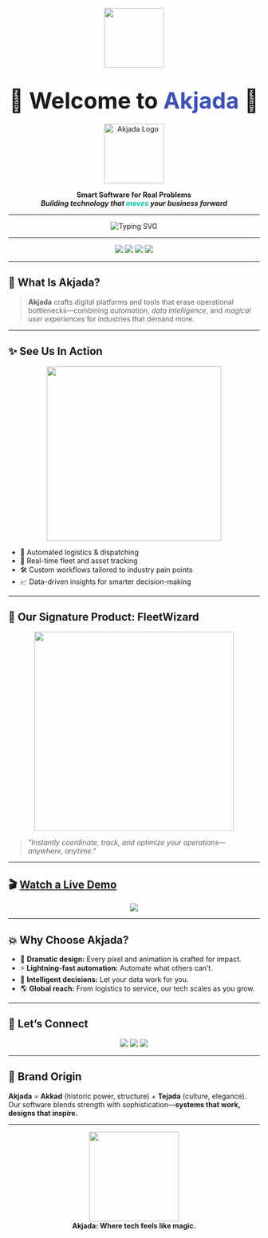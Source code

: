 <!-- Hero Banner -->
<p align="center">
  <img src="https://media.giphy.com/media/WoD6JZnwap6s8/giphy.gif" width="120" />
</p>

<h1 align="center">
  <span style="font-size:2.8rem">🌟 Welcome to <span style="color:#3f51b5;">Akjada</span> 🌟</span>
</h1>

<p align="center">
  <img src="https://your-akjada-logo-url" width="120" alt="Akjada Logo"/>
</p>

<p align="center">
  <b>
    Smart Software for Real Problems<br>
    <i>Building technology that <span style="color:#00bfae">moves</span> your business forward</i>
  </b>
</p>

---

<p align="center">
  <img src="https://readme-typing-svg.demolab.com?font=Fira+Code&weight=700&pause=1500&color=00BFAE&center=true&vCenter=true&width=600&lines=Akjada+means+next-level+efficiency;Modern+software+for+bold+companies;We+automate+what+others+can't;FleetWizard:+Next-gen+logistics;Work+Smarter%2C+not+Harder" alt="Typing SVG" />
</p>

---

<div align="center">
  <a href="https://akjada.com/products/fleetwizard"><img src="https://img.shields.io/badge/-FleetWizard-00bfae?style=for-the-badge" /></a>
  <a href="mailto:anas@fleetwizard.net"><img src="https://img.shields.io/badge/Contact-anas@fleetwizard.net-red?style=for-the-badge" /></a>
  <a href="https://twitter.com/akjada"><img src="https://img.shields.io/badge/Twitter-%231DA1F2.svg?style=for-the-badge&logo=twitter&logoColor=white" /></a>
  <a href="https://akjada.com"><img src="https://img.shields.io/badge/Website-akjada.com-black?style=for-the-badge" /></a>
</div>

---

<!-- Main Sections -->

## 🚀 What Is Akjada?

> **Akjada** crafts digital platforms and tools that erase operational bottlenecks—combining _automation_, _data intelligence_, and _magical user experiences_ for industries that demand more.

---

## ✨ See Us In Action

<div align="center">
  <img src="https://media.giphy.com/media/3o7TKzP7FNHgS3HO4w/giphy.gif" width="350" />
</div>

- 🔄 Automated logistics & dispatching
- 📍 Real-time fleet and asset tracking
- 🛠️ Custom workflows tailored to industry pain points
- 📈 Data-driven insights for smarter decision-making

---

## 🌟 Our Signature Product: **FleetWizard**

<p align="center">
  <img src="https://your-fleetwizard-ui-gif-or-image" width="400" />
</p>

> _"Instantly coordinate, track, and optimize your operations—anywhere, anytime."_

---

## 🎬 [Watch a Live Demo](https://www.youtube.com/watch?v=6ofDBgXh4So)

<p align="center">
  <img src="https://img.shields.io/badge/Watch%20Demo-YouTube-red?logo=youtube&style=for-the-badge" />
</p>

---

## 💥 Why Choose Akjada?

- 🎨 **Dramatic design:** Every pixel and animation is crafted for impact.
- ⚡ **Lightning-fast automation:** Automate what others can’t.
- 🧠 **Intelligent decisions:** Let your data work for you.
- 🌎 **Global reach:** From logistics to service, our tech scales as you grow.

---

## 🔗 Let’s Connect

<p align="center">
  <a href="https://twitter.com/akjada"><img src="https://img.shields.io/badge/Twitter-%231DA1F2.svg?style=for-the-badge&logo=twitter&logoColor=white" /></a>
  <a href="mailto:anas@fleetwizard.net"><img src="https://img.shields.io/badge/Email-anas@fleetwizard.net-red?style=for-the-badge" /></a>
  <a href="https://akjada.com"><img src="https://img.shields.io/badge/Website-akjada.com-black?style=for-the-badge" /></a>
</p>

---

## 🧬 Brand Origin

**Akjada** = **Akkad** (historic power, structure) + **Tejada** (culture, elegance).  
Our software blends strength with sophistication—**systems that work, designs that inspire.**

---

<p align="center">
  <img src="https://media.giphy.com/media/13HgwGsXF0aiGY/giphy.gif" width="180" /><br>
  <b>Akjada: Where tech feels like magic.</b>
</p>
